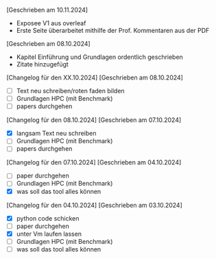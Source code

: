 [Geschrieben am 10.11.2024]

- Exposee V1 aus overleaf
- Erste Seite überarbeitet mithilfe der Prof. Kommentaren aus der PDF

[Geschrieben am 08.10.2024]

- Kapitel Einführung und Grundlagen ordentlich geschrieben
- Zitate hinzugefügt

[Changelog für den XX.10.2024]
[Geschrieben am 08.10.2024]

- [ ] Text neu schreiben/roten faden bilden
- [ ] Grundlagen HPC (mit Benchmark)
- [ ] papers durchgehen

[Changelog für den 08.10.2024]
[Geschrieben am 07.10.2024]

- [x] langsam Text neu schreiben
- [ ] Grundlagen HPC (mit Benchmark)
- [ ] papers durchgehen

[Changelog für den 07.10.2024]
[Geschrieben am 04.10.2024]

- [ ] paper durchgehen
- [ ] Grundlagen HPC (mit Benchmark)
- [x] was soll das tool alles können

[Changelog für den 04.10.2024]
[Geschrieben am 03.10.2024]

- [x] python code schicken 
- [ ] paper durchgehen
- [x] unter Vm laufen lassen
- [ ] Grundlagen HPC (mit Benchmark)
- [ ] was soll das tool alles können
